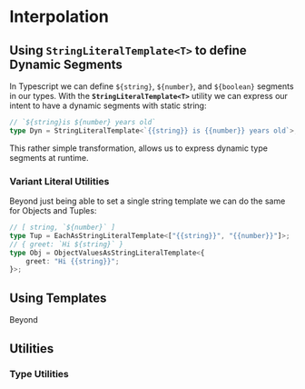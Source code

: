 # Interpolation

## Using `StringLiteralTemplate<T>` to define Dynamic Segments

In Typescript we can define `${string}`, `${number}`, and `${boolean}` segments in our types. With the **`StringLiteralTemplate<T>`** utility we can express our intent to have a dynamic segments with static string:

```ts
// `${string}is ${number} years old`
type Dyn = StringLiteralTemplate<`{{string}} is {{number}} years old`>;
```

This rather simple transformation, allows us to express dynamic type segments at runtime.

### Variant Literal Utilities

Beyond just being able to set a single string template we can do the same for Objects and Tuples:

```ts
// [ string, `${number}` ]
type Tup = EachAsStringLiteralTemplate<["{{string}}", "{{number}}"]>;
// { greet: `Hi ${string}` }
type Obj = ObjectValuesAsStringLiteralTemplate<{
    greet: "Hi {{string}}";
}>;
```

## Using Templates

Beyond

## Utilities

### Type Utilities
